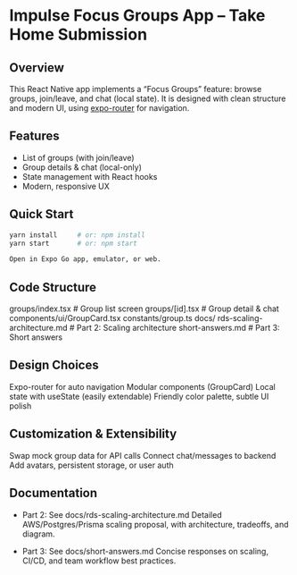 # Impulse Focus Groups App – Take Home Submission

## Overview

This React Native app implements a “Focus Groups” feature: browse groups, join/leave, and chat (local state). It is designed with clean structure and modern UI, using [expo-router](https://docs.expo.dev/router/introduction/) for navigation.

## Features

- List of groups (with join/leave)
- Group details & chat (local-only)
- State management with React hooks
- Modern, responsive UX

## Quick Start

```sh
yarn install     # or: npm install
yarn start       # or: npm start

Open in Expo Go app, emulator, or web.
```

## Code Structure

  groups/index.tsx        # Group list screen
  groups/[id].tsx         # Group detail & chat
components/ui/GroupCard.tsx
constants/group.ts
docs/
  rds-scaling-architecture.md  # Part 2: Scaling architecture
  short-answers.md             # Part 3: Short answers

## Design Choices

Expo-router for auto navigation
Modular components (GroupCard)
Local state with useState (easily extendable)
Friendly color palette, subtle UI polish

## Customization & Extensibility

Swap mock group data for API calls
Connect chat/messages to backend
Add avatars, persistent storage, or user auth

## Documentation

- Part 2: See
docs/rds-scaling-architecture.md
 Detailed AWS/Postgres/Prisma scaling proposal, with architecture, tradeoffs, and diagram.

- Part 3: See
docs/short-answers.md
 Concise responses on scaling, CI/CD, and team workflow best practices.
